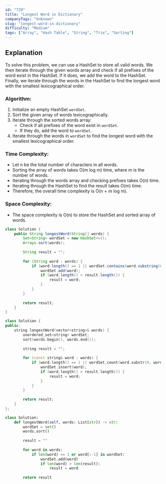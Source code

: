 ```yaml
---
id: "720"
title: "Longest Word in Dictionary"
companyTags: "Unknown"
slug: "longest-word-in-dictionary"
difficulty: "Medium"
tags: ["Array", "Hash Table", "String", "Trie", "Sorting"]
---
```


## Explanation
To solve this problem, we can use a HashSet to store all valid words. We then iterate through the given words array and check if all prefixes of the word exist in the HashSet. If it does, we add the word to the HashSet. Finally, we iterate through the words in the HashSet to find the longest word with the smallest lexicographical order.

### Algorithm:
1. Initialize an empty HashSet `wordSet`.
2. Sort the given array of words lexicographically.
3. Iterate through the sorted words array:
   - Check if all prefixes of the word exist in `wordSet`.
   - If they do, add the word to `wordSet`.
4. Iterate through the words in `wordSet` to find the longest word with the smallest lexicographical order.

### Time Complexity:
- Let n be the total number of characters in all words.
- Sorting the array of words takes O(m log m) time, where m is the number of words.
- Iterating through the words array and checking prefixes takes O(n) time.
- Iterating through the HashSet to find the result takes O(m) time.
- Therefore, the overall time complexity is O(n + m log m).

### Space Complexity:
- The space complexity is O(n) to store the HashSet and sorted array of words.
```java
class Solution {
    public String longestWord(String[] words) {
        Set<String> wordSet = new HashSet<>();
        Arrays.sort(words);
        
        String result = "";
        
        for (String word : words) {
            if (word.length() == 1 || wordSet.contains(word.substring(0, word.length() - 1))) {
                wordSet.add(word);
                if (word.length() > result.length()) {
                    result = word;
                }
            }
        }
        
        return result;
    }
}
```

```cpp
class Solution {
public:
    string longestWord(vector<string>& words) {
        unordered_set<string> wordSet;
        sort(words.begin(), words.end());
        
        string result = "";
        
        for (const string& word : words) {
            if (word.length() == 1 || wordSet.count(word.substr(0, word.length() - 1))) {
                wordSet.insert(word);
                if (word.length() > result.length()) {
                    result = word;
                }
            }
        }
        
        return result;
    }
};
```

```python
class Solution:
    def longestWord(self, words: List[str]) -> str:
        wordSet = set()
        words.sort()
        
        result = ""
        
        for word in words:
            if len(word) == 1 or word[:-1] in wordSet:
                wordSet.add(word)
                if len(word) > len(result):
                    result = word
        
        return result
```